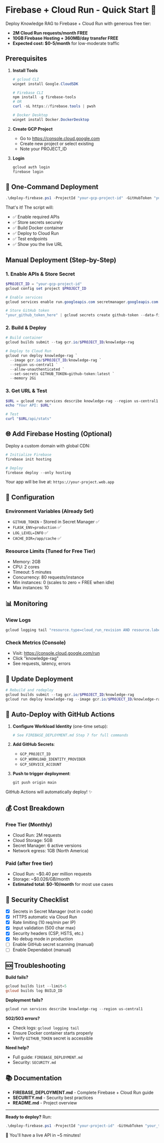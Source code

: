 # Firebase + Cloud Run - Quick Start 🚀

Deploy Knowledge RAG to Firebase + Cloud Run with generous free tier:
- **2M Cloud Run requests/month FREE**
- **10GB Firebase Hosting + 360MB/day transfer FREE**
- **Expected cost: $0-5/month** for low-moderate traffic

## Prerequisites

1. **Install Tools**
   ```powershell
   # gcloud CLI
   winget install Google.CloudSDK
   
   # Firebase CLI
   npm install -g firebase-tools
   # OR
   curl -sL https://firebase.tools | pwsh
   
   # Docker Desktop
   winget install Docker.DockerDesktop
   ```

2. **Create GCP Project**
   - Go to https://console.cloud.google.com
   - Create new project or select existing
   - Note your PROJECT_ID

3. **Login**
   ```powershell
   gcloud auth login
   firebase login
   ```

## 🎯 One-Command Deployment

```powershell
.\deploy-firebase.ps1 -ProjectId "your-gcp-project-id" -GitHubToken "your_github_token"
```

That's it! The script will:
- ✅ Enable required APIs
- ✅ Store secrets securely
- ✅ Build Docker container
- ✅ Deploy to Cloud Run
- ✅ Test endpoints
- ✅ Show you the live URL

## Manual Deployment (Step-by-Step)

### 1. Enable APIs & Store Secret

```powershell
$PROJECT_ID = "your-gcp-project-id"
gcloud config set project $PROJECT_ID

# Enable services
gcloud services enable run.googleapis.com secretmanager.googleapis.com cloudbuild.googleapis.com

# Store GitHub token
"your_github_token_here" | gcloud secrets create github-token --data-file=-
```

### 2. Build & Deploy

```powershell
# Build container
gcloud builds submit --tag gcr.io/$PROJECT_ID/knowledge-rag

# Deploy to Cloud Run
gcloud run deploy knowledge-rag `
  --image gcr.io/$PROJECT_ID/knowledge-rag `
  --region us-central1 `
  --allow-unauthenticated `
  --set-secrets GITHUB_TOKEN=github-token:latest `
  --memory 2Gi
```

### 3. Get URL & Test

```powershell
$URL = gcloud run services describe knowledge-rag --region us-central1 --format 'value(status.url)'
echo "Your API: $URL"

# Test
curl "$URL/api/stats"
```

## 🌐 Add Firebase Hosting (Optional)

Deploy a custom domain with global CDN:

```powershell
# Initialize Firebase
firebase init hosting

# Deploy
firebase deploy --only hosting
```

Your app will be live at: `https://your-project.web.app`

## 🔧 Configuration

### Environment Variables (Already Set)
- `GITHUB_TOKEN` - Stored in Secret Manager ✅
- `FLASK_ENV=production` ✅
- `LOG_LEVEL=INFO` ✅
- `CACHE_DIR=/app/cache` ✅

### Resource Limits (Tuned for Free Tier)
- Memory: 2GB
- CPU: 2 cores
- Timeout: 5 minutes
- Concurrency: 80 requests/instance
- Min instances: 0 (scales to zero = FREE when idle)
- Max instances: 10

## 📊 Monitoring

### View Logs
```powershell
gcloud logging tail "resource.type=cloud_run_revision AND resource.labels.service_name=knowledge-rag"
```

### Check Metrics (Console)
- Visit: https://console.cloud.google.com/run
- Click "knowledge-rag"
- See requests, latency, errors

## 🔄 Update Deployment

```powershell
# Rebuild and redeploy
gcloud builds submit --tag gcr.io/$PROJECT_ID/knowledge-rag
gcloud run deploy knowledge-rag --image gcr.io/$PROJECT_ID/knowledge-rag
```

## 🤖 Auto-Deploy with GitHub Actions

1. **Configure Workload Identity** (one-time setup):
   ```powershell
   # See FIREBASE_DEPLOYMENT.md Step 7 for full commands
   ```

2. **Add GitHub Secrets**:
   - `GCP_PROJECT_ID`
   - `GCP_WORKLOAD_IDENTITY_PROVIDER`
   - `GCP_SERVICE_ACCOUNT`

3. **Push to trigger deployment**:
   ```powershell
   git push origin main
   ```

GitHub Actions will automatically deploy! ✨

## 💰 Cost Breakdown

### Free Tier (Monthly)
- Cloud Run: 2M requests
- Cloud Storage: 5GB
- Secret Manager: 6 active versions
- Network egress: 1GB (North America)

### Paid (after free tier)
- Cloud Run: ~$0.40 per million requests
- Storage: ~$0.026/GB/month
- **Estimated total: $0-10/month** for most use cases

## 🔐 Security Checklist

- [x] Secrets in Secret Manager (not in code)
- [x] HTTPS automatic via Cloud Run
- [x] Rate limiting (10 req/min per IP)
- [x] Input validation (500 char max)
- [x] Security headers (CSP, HSTS, etc.)
- [x] No debug mode in production
- [ ] Enable GitHub secret scanning (manual)
- [ ] Enable Dependabot (manual)

## 🆘 Troubleshooting

**Build fails?**
```powershell
gcloud builds list --limit=5
gcloud builds log BUILD_ID
```

**Deployment fails?**
```powershell
gcloud run services describe knowledge-rag --region us-central1
```

**502/503 errors?**
- Check logs: `gcloud logging tail`
- Ensure Docker container starts properly
- Verify `GITHUB_TOKEN` secret is accessible

**Need help?**
- Full guide: `FIREBASE_DEPLOYMENT.md`
- Security: `SECURITY.md`

## 📚 Documentation

- **FIREBASE_DEPLOYMENT.md** - Complete Firebase + Cloud Run guide
- **SECURITY.md** - Security best practices
- **README.md** - Project overview

---

**Ready to deploy?** Run:
```powershell
.\deploy-firebase.ps1 -ProjectId "your-project-id" -GitHubToken "your_token"
```

🎉 You'll have a live API in ~5 minutes!
